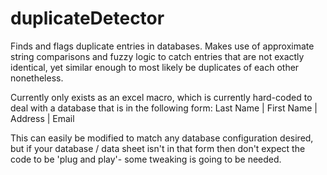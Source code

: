 # duplicateDetector
Finds and flags duplicate entries in databases. Makes use of approximate string comparisons and fuzzy logic to catch entries that are not exactly identical, yet similar enough to most likely be duplicates of each other nonetheless.

Currently only exists as an excel macro, which is currently hard-coded to deal with a database that is in the following form:
  Last Name | First Name | Address | Email

This can easily be modified to match any database configuration desired, but if your database / data sheet isn't in that form then don't expect the code to be 'plug and play'- some tweaking is going to be needed.

